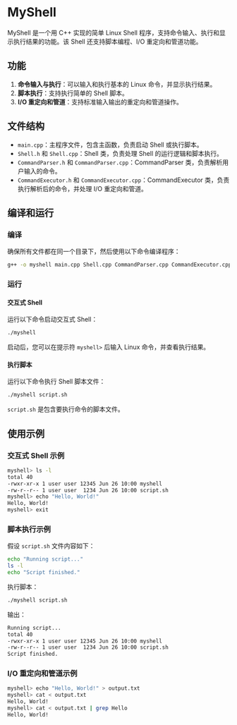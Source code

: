 # MyShell

MyShell 是一个用 C++ 实现的简单 Linux Shell 程序，支持命令输入、执行和显示执行结果的功能。该 Shell 还支持脚本编程、I/O 重定向和管道功能。

## 功能

1. **命令输入与执行**：可以输入和执行基本的 Linux 命令，并显示执行结果。
2. **脚本执行**：支持执行简单的 Shell 脚本。
3. **I/O 重定向和管道**：支持标准输入输出的重定向和管道操作。

## 文件结构

- `main.cpp`：主程序文件，包含主函数，负责启动 Shell 或执行脚本。
- `Shell.h` 和 `Shell.cpp`：Shell 类，负责处理 Shell 的运行逻辑和脚本执行。
- `CommandParser.h` 和 `CommandParser.cpp`：CommandParser 类，负责解析用户输入的命令。
- `CommandExecutor.h` 和 `CommandExecutor.cpp`：CommandExecutor 类，负责执行解析后的命令，并处理 I/O 重定向和管道。

## 编译和运行

### 编译

确保所有文件都在同一个目录下，然后使用以下命令编译程序：

```sh
g++ -o myshell main.cpp Shell.cpp CommandParser.cpp CommandExecutor.cpp
```

### 运行

#### 交互式 Shell

运行以下命令启动交互式 Shell：

```sh
./myshell
```

启动后，您可以在提示符 `myshell>` 后输入 Linux 命令，并查看执行结果。

#### 执行脚本

运行以下命令执行 Shell 脚本文件：

```sh
./myshell script.sh
```

`script.sh` 是包含要执行命令的脚本文件。

## 使用示例

### 交互式 Shell 示例

```sh
myshell> ls -l
total 40
-rwxr-xr-x 1 user user 12345 Jun 26 10:00 myshell
-rw-r--r-- 1 user user  1234 Jun 26 10:00 script.sh
myshell> echo "Hello, World!"
Hello, World!
myshell> exit
```

### 脚本执行示例

假设 `script.sh` 文件内容如下：

```sh
echo "Running script..."
ls -l
echo "Script finished."
```

执行脚本：

```sh
./myshell script.sh
```

输出：

```sh
Running script...
total 40
-rwxr-xr-x 1 user user 12345 Jun 26 10:00 myshell
-rw-r--r-- 1 user user  1234 Jun 26 10:00 script.sh
Script finished.
```

### I/O 重定向和管道示例

```sh
myshell> echo "Hello, World!" > output.txt
myshell> cat < output.txt
Hello, World!
myshell> cat < output.txt | grep Hello
Hello, World!
```
